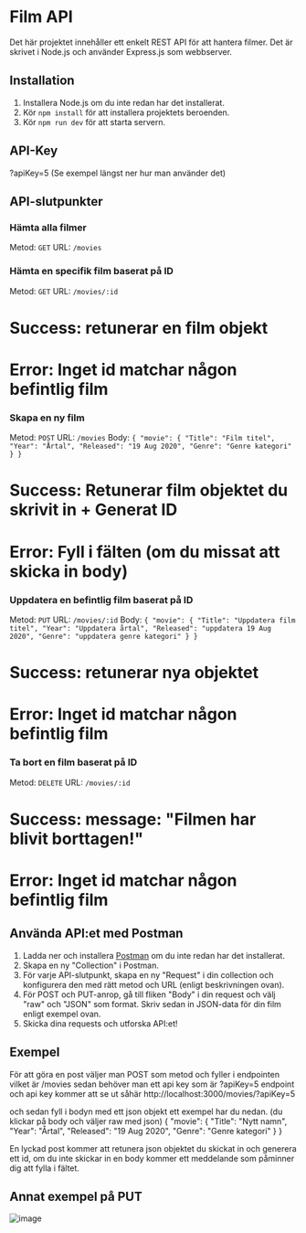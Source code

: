 # Film API

Det här projektet innehåller ett enkelt REST API för att hantera filmer. Det är skrivet i Node.js och använder Express.js som webbserver.

## Installation

1. Installera Node.js om du inte redan har det installerat.
2. Kör `npm install` för att installera projektets beroenden.
3. Kör `npm run dev` för att starta servern.

## API-Key
?apiKey=5 
(Se exempel längst ner hur man använder det)

## API-slutpunkter
### Hämta alla filmer

Metod: `GET`
URL: `/movies`

### Hämta en specifik film baserat på ID

Metod: `GET`
URL: `/movies/:id`
# Success: retunerar en film objekt
# Error: Inget id matchar någon befintlig film

### Skapa en ny film

Metod: `POST`
URL: `/movies`
Body:
`{
    "movie": {
        "Title": "Film titel",
        "Year": "Årtal",
        "Released": "19 Aug 2020",
        "Genre": "Genre kategori"
    }
}`
# Success: Retunerar film objektet du skrivit in + Generat ID
# Error: Fyll i fälten (om du missat att skicka in body)

### Uppdatera en befintlig film baserat på ID

Metod: `PUT`
URL: `/movies/:id`
Body: 
`{
    "movie": {
        "Title": "Uppdatera film titel",
        "Year": "Uppdatera årtal",
        "Released": "uppdatera 19 Aug 2020",
        "Genre": "uppdatera genre kategori"
    }
}`
# Success: retunerar nya objektet 
# Error: Inget id matchar någon befintlig film

### Ta bort en film baserat på ID
Metod: `DELETE`
URL: `/movies/:id`

# Success: message: "Filmen har blivit borttagen!"
# Error: Inget id matchar någon befintlig film

## Använda API:et med Postman

1. Ladda ner och installera [Postman](https://www.postman.com/downloads/) om du inte redan har det installerat.
2. Skapa en ny "Collection" i Postman.
3. För varje API-slutpunkt, skapa en ny "Request" i din collection och konfigurera den med rätt metod och URL (enligt beskrivningen ovan).
4. För POST och PUT-anrop, gå till fliken "Body" i din request och välj "raw" och "JSON" som format. Skriv sedan in JSON-data för din film enligt exempel ovan.
5. Skicka dina requests och utforska API:et!


## Exempel
För att göra en post väljer man POST som metod och fyller i endpointen vilket är /movies sedan behöver man ett api key som är ?apiKey=5 endpoint och api key kommer att se ut såhär http://localhost:3000/movies/?apiKey=5 

och sedan fyll i bodyn med ett json objekt ett exempel har du nedan. (du klickar på body och väljer raw med json)
{
    "movie": {
        "Title": "Nytt namn",
        "Year": "Årtal",
        "Released": "19 Aug 2020",
        "Genre": "Genre kategori"
    }
}

En lyckad post kommer att retunera json objektet du skickat in och generera ett id, 
om du inte skickar in en body kommer ett meddelande som påminner dig att fylla i fältet.

## Annat exempel på PUT

![image](https://github.com/Belloshe/BackEndMovies/assets/117655908/aa0cf094-0eb4-4596-8291-742f82570f4e)
